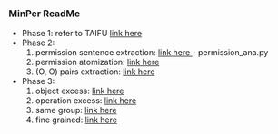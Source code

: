 ### MinPer ReadMe

- Phase 1: refer to TAIFU               [link here](https://github.com/happybee9494/Taifu/tree/main/Phase1ConnectServices)
- Phase 2: 
  1. permission sentence extraction:    [link here
](https://github.com/2022-MinPer/2022-MinPer/tree/main/oauth)- permission_ana.py
  2. permission atomization:            [link here](https://github.com/2022-MinPer/2022-MinPer/tree/main/stanford_parser/atomic_operation.py)
  3. (O, O) pairs extraction:           [link here](https://github.com/2022-MinPer/2022-MinPer/blob/main/stanford_parser/atomic_operation.py#L355)
- Phase 3:
  1. object excess:                     [link here](https://github.com/2022-MinPer/2022-MinPer/tree/main/nn_overclaim)
  2. operation excess:                  [link here](https://github.com/2022-MinPer/2022-MinPer/tree/main/verb_overclaim)
  3. same group:                        [link here](https://github.com/2022-MinPer/2022-MinPer/tree/main/same_group_overclaim)
  4. fine grained:                      [link here](https://github.com/2022-MinPer/2022-MinPer/tree/main/fine_grain)


<!--- For dataset:
can refer to this                       [link](continue) -->
